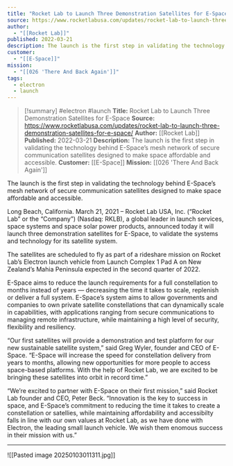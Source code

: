 ```yaml
---
title: "Rocket Lab to Launch Three Demonstration Satellites for E-Space "
source: https://www.rocketlabusa.com/updates/rocket-lab-to-launch-three-demonstration-satellites-for-e-space/
author:
  - "[[Rocket Lab]]"
published: 2022-03-21
description: The launch is the first step in validating the technology behind E-Space’s mesh network of secure communication satellites designed to make space affordable and accessible.
customer:
  - "[[E-Space]]"
mission:
  - "[[026 'There And Back Again']]"
tags:
  - electron
  - launch
---
```

>[!summary]
#electron #launch
**Title:** Rocket Lab to Launch Three Demonstration Satellites for E-Space 
**Source:** https://www.rocketlabusa.com/updates/rocket-lab-to-launch-three-demonstration-satellites-for-e-space/
**Author:** [[Rocket Lab]]
**Published:** 2022-03-21
**Description:** The launch is the first step in validating the technology behind E-Space’s mesh network of secure communication satellites designed to make space affordable and accessible.
**Customer:** [[E-Space]]
**Mission:** [[026 'There And Back Again']]

The launch is the first step in validating the technology behind E-Space’s mesh network of secure communication satellites designed to make space affordable and accessible.

Long Beach, California. March 21, 2021 – Rocket Lab USA, Inc. (“Rocket Lab” or the “Company”) (Nasdaq: RKLB), a global leader in launch services, space systems and space solar power products, announced today it will launch three demonstration satellites for E-Space, to validate the systems and technology for its satellite system.

The satellites are scheduled to fly as part of a rideshare mission on Rocket Lab’s Electron launch vehicle from Launch Complex 1 Pad A on New Zealand’s Mahia Peninsula expected in the second quarter of 2022.

E-Space aims to reduce the launch requirements for a full constellation to months instead of years — decreasing the time it takes to scale, replenish or deliver a full system. E-Space’s system aims to allow governments and companies to own private satellite constellations that can dynamically scale in capabilities, with applications ranging from secure communications to managing remote infrastructure, while maintaining a high level of security, flexibility and resiliency.

“Our first satellites will provide a demonstration and test platform for our new sustainable satellite system,” said Greg Wyler, founder and CEO of E-Space. “E-Space will increase the speed for constellation delivery from years to months, allowing new opportunities for more people to access space-based platforms. With the help of Rocket Lab, we are excited to be bringing these satellites into orbit in record time.”

“We’re excited to partner with E-Space on their first mission,” said Rocket Lab founder and CEO, Peter Beck. “Innovation is the key to success in space, and E-Space’s commitment to reducing the time it takes to create a constellation or satellies, while maintaining affordability and accessibilty falls in line with our own values at Rocket Lab, as we have done with Electron, the leading small launch vehicle. We wish them enomous success in their mission with us.”

---

![[Pasted image 20250103011311.jpg]]
